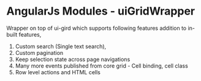 AngularJs Modules - uiGridWrapper
=================================

Wrapper on top of ui-gird which supports following features addition to in-built features,

1. Custom search (Single text search), 
2. Custom pagination 
3. Keep selection state across page navigations
4. Many more events published from core grid - Cell binding, cell class
5. Row level actions and HTML cells


